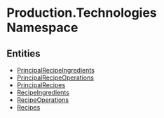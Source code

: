 ﻿---
uid: Production.Technologies
---
# Production.Technologies Namespace

## Entities
- [PrincipalRecipeIngredients](Production.Technologies.PrincipalRecipeIngredients.md)  
- [PrincipalRecipeOperations](Production.Technologies.PrincipalRecipeOperations.md)  
- [PrincipalRecipes](Production.Technologies.PrincipalRecipes.md)  
- [RecipeIngredients](Production.Technologies.RecipeIngredients.md)  
- [RecipeOperations](Production.Technologies.RecipeOperations.md)  
- [Recipes](Production.Technologies.Recipes.md)  

